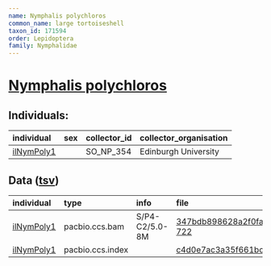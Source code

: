 ```yaml
---
name: Nymphalis polychloros
common_name: large tortoiseshell
taxon_id: 171594
order: Lepidoptera
family: Nymphalidae
---
```


# [Nymphalis polychloros](https://www.ebi.ac.uk/ena/data/taxonomy/v1/taxon/tax-id/171594)

## Individuals:

| individual | sex | collector_id | collector_organisation |
| :--------- | :-: | :----------- | :--------------------- |
| [ilNymPoly1](ilNymPoly1.md) |  | SO_NP_354 | Edinburgh University |

## Data ([tsv](Nymphalis_polychloros_data.tsv))

| individual | type | info | file |
| :--------- | :--- | :--- | :--- |
| [ilNymPoly1](ilNymPoly1.md) | pacbio.ccs.bam | S/P4-C2/5.0-8M | [347bdb898628a2f0fa6bfd39c58f9d3d-722](https://darwin.cog.sanger.ac.uk/insects/Nymphalis_polychloros/ilNymPoly1/genomic_data/pacbio/m64016_200523_152456.ccs.bam) |
| [ilNymPoly1](ilNymPoly1.md) | pacbio.ccs.index |  | [c4d0e7ac3a35f661bccc294f949921de](https://darwin.cog.sanger.ac.uk/insects/Nymphalis_polychloros/ilNymPoly1/genomic_data/pacbio/m64016_200523_152456.ccs.bam.pbi) |
